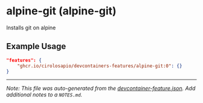 
# alpine-git (alpine-git)

Installs git on alpine

## Example Usage

```json
"features": {
    "ghcr.io/cirolosapio/devcontainers-features/alpine-git:0": {}
}
```





---

_Note: This file was auto-generated from the [devcontainer-feature.json](https://github.com/cirolosapio/devcontainers-features/blob/main/src/alpine-git/devcontainer-feature.json).  Add additional notes to a `NOTES.md`._
